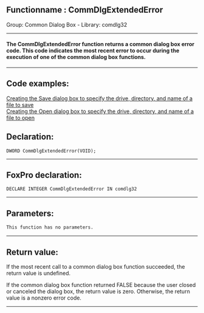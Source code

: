 <link rel="stylesheet" type="text/css" href="../../css/win32api.css">  
<link rel="stylesheet" href="https://cdnjs.cloudflare.com/ajax/libs/font-awesome/4.7.0/css/font-awesome.min.css">

## Functionname : CommDlgExtendedError
Group: Common Dialog Box - Library: comdlg32    
***  


#### The CommDlgExtendedError function returns a common dialog box error code. This code indicates the most recent error to occur during the execution of one of the common dialog box functions. 
***  


## Code examples:
[Creating the Save dialog box to specify the drive, directory, and name of a file to save](../../samples/sample_265.md)  
[Creating the Open dialog box to specify the drive, directory, and name of a file to open](../../samples/sample_363.md)  

## Declaration:
```foxpro  
DWORD CommDlgExtendedError(VOID);  
```  
***  


## FoxPro declaration:
```foxpro  
DECLARE INTEGER CommDlgExtendedError IN comdlg32  
```  
***  


## Parameters:
```txt  
This function has no parameters.   
```  
***  


## Return value:
If the most recent call to a common dialog box function succeeded, the return value is undefined. 

If the common dialog box function returned FALSE because the user closed or canceled the dialog box, the return value is zero. Otherwise, the return value is a nonzero error code. 
  
***  

